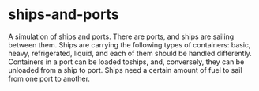 # ships-and-ports
A simulation of ships and ports. There are ports, and ships are sailing between them. Ships are carrying the following types of containers: basic, heavy, refrigerated, liquid, and each of them should be handled differently. Containers in a port can be loaded toships, and, conversely, they can be unloaded from a ship to port. Ships need a certain amount of fuel to sail from one port to another.
